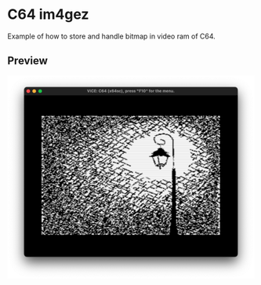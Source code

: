 
# C64 im4gez

Example of how to store and handle bitmap in video ram of C64.

## Preview

![VICE](https://raw.githubusercontent.com/marmolak/im4gez/master/c64/docs/imgs/emu.png)
